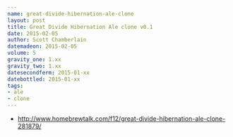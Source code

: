 ```yaml
---
name: great-divide-hibernation-ale-clone
layout: post
title: Great Divide Hibernation Ale clone v0.1
date: 2015-02-05
author: Scott Chamberlain
datemadeon: 2015-02-05
volume: 5
gravity_one: 1.xx
gravity_two: 1.xx
datesecondferm: 2015-01-xx
datebottled: 2015-01-xx
tags: 
- ale
- clone
---
```


* http://www.homebrewtalk.com/f12/great-divide-hibernation-ale-clone-281879/
